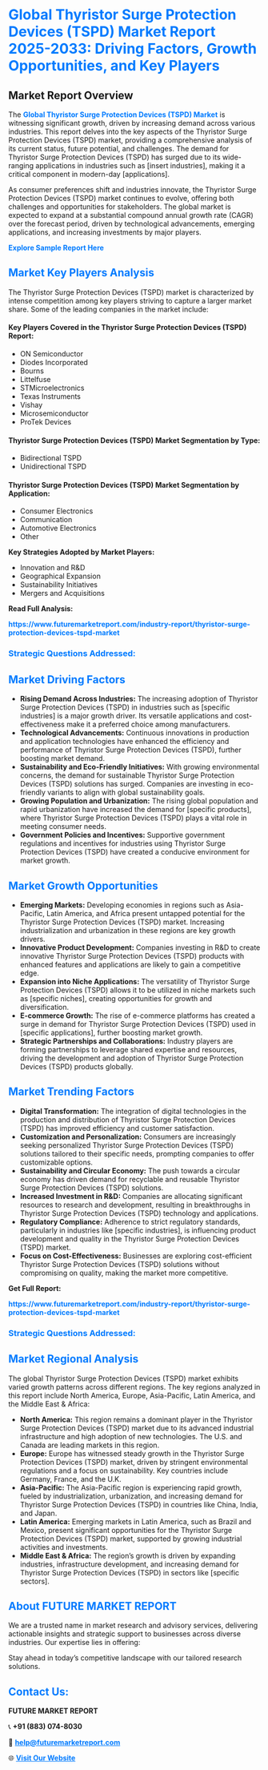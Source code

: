 <h1 style="color: #007BFF;">Global Thyristor Surge Protection Devices (TSPD) Market Report 2025-2033: Driving Factors, Growth Opportunities, and Key Players</h1>

<section id="overview">
<h2>Market Report Overview</h2>
<p>The <a href="https://www.futuremarketreport.com/industry-report/thyristor-surge-protection-devices-tspd-market" style="color: #007BFF; text-decoration: none;"><strong>Global Thyristor Surge Protection Devices (TSPD) Market</strong></a> is witnessing significant growth, driven by increasing demand across various industries. This report delves into the key aspects of the Thyristor Surge Protection Devices (TSPD) market, providing a comprehensive analysis of its current status, future potential, and challenges. The demand for Thyristor Surge Protection Devices (TSPD) has surged due to its wide-ranging applications in industries such as [insert industries], making it a critical component in modern-day [applications].</p>
<p>As consumer preferences shift and industries innovate, the Thyristor Surge Protection Devices (TSPD) market continues to evolve, offering both challenges and opportunities for stakeholders. The global market is expected to expand at a substantial compound annual growth rate (CAGR) over the forecast period, driven by technological advancements, emerging applications, and increasing investments by major players.</p>
</section>

<section id="overview">
<p><a href="https://www.futuremarketreport.com/request-sample/reportId=85399" style="color: #007BFF; text-decoration: none;"><strong>Explore Sample Report Here</strong></a></p>
</section>

<section id="key-players">
<h2 style="color: #007BFF;">Market Key Players Analysis</h2>
<p>The Thyristor Surge Protection Devices (TSPD) market is characterized by intense competition among key players striving to capture a larger market share. Some of the leading companies in the market include:</p>
<h4>Key Players Covered in the Thyristor Surge Protection Devices (TSPD) Report:</h4>
<ul><li>ON Semiconductor</li><li>Diodes Incorporated</li><li>Bourns</li><li>Littelfuse</li><li>STMicroelectronics</li><li>Texas Instruments</li><li>Vishay</li><li>Microsemiconductor</li><li>ProTek Devices</li></ul>
<h4>Thyristor Surge Protection Devices (TSPD) Market Segmentation by Type:</h4>
<ul><li>Bidirectional TSPD</li><li>Unidirectional TSPD</li></ul>

<h4>Thyristor Surge Protection Devices (TSPD) Market Segmentation by Application:</h4>
<ul><li>Consumer Electronics</li><li>Communication</li><li>Automotive Electronics</li><li>Other</li></ul>
<p><strong>Key Strategies Adopted by Market Players:</strong></p>
<ul>
<li>Innovation and R&D</li>
<li>Geographical Expansion</li>
<li>Sustainability Initiatives</li>
<li>Mergers and Acquisitions</li>
</ul>
</section>

<section>
<p><strong>Read Full Analysis: </strong></p><a href="https://www.futuremarketreport.com/industry-report/thyristor-surge-protection-devices-tspd-market" style="color: #007BFF; text-decoration: none;"><strong>https://www.futuremarketreport.com/industry-report/thyristor-surge-protection-devices-tspd-market</strong></a>
<h3 style="color: #007BFF;">Strategic Questions Addressed:</h3>
</section>

<section id="driving-factors">
<h2 style="color: #007BFF;">Market Driving Factors</h2>
<ul>
<li><strong>Rising Demand Across Industries:</strong> The increasing adoption of Thyristor Surge Protection Devices (TSPD) in industries such as [specific industries] is a major growth driver. Its versatile applications and cost-effectiveness make it a preferred choice among manufacturers.</li>
<li><strong>Technological Advancements:</strong> Continuous innovations in production and application technologies have enhanced the efficiency and performance of Thyristor Surge Protection Devices (TSPD), further boosting market demand.</li>
<li><strong>Sustainability and Eco-Friendly Initiatives:</strong> With growing environmental concerns, the demand for sustainable Thyristor Surge Protection Devices (TSPD) solutions has surged. Companies are investing in eco-friendly variants to align with global sustainability goals.</li>
<li><strong>Growing Population and Urbanization:</strong> The rising global population and rapid urbanization have increased the demand for [specific products], where Thyristor Surge Protection Devices (TSPD) plays a vital role in meeting consumer needs.</li>
<li><strong>Government Policies and Incentives:</strong> Supportive government regulations and incentives for industries using Thyristor Surge Protection Devices (TSPD) have created a conducive environment for market growth.</li>
</ul>
</section>

<section id="growth-opportunities">
<h2 style="color: #007BFF;">Market Growth Opportunities</h2>
<ul>
<li><strong>Emerging Markets:</strong> Developing economies in regions such as Asia-Pacific, Latin America, and Africa present untapped potential for the Thyristor Surge Protection Devices (TSPD) market. Increasing industrialization and urbanization in these regions are key growth drivers.</li>
<li><strong>Innovative Product Development:</strong> Companies investing in R&D to create innovative Thyristor Surge Protection Devices (TSPD) products with enhanced features and applications are likely to gain a competitive edge.</li>
<li><strong>Expansion into Niche Applications:</strong> The versatility of Thyristor Surge Protection Devices (TSPD) allows it to be utilized in niche markets such as [specific niches], creating opportunities for growth and diversification.</li>
<li><strong>E-commerce Growth:</strong> The rise of e-commerce platforms has created a surge in demand for Thyristor Surge Protection Devices (TSPD) used in [specific applications], further boosting market growth.</li>
<li><strong>Strategic Partnerships and Collaborations:</strong> Industry players are forming partnerships to leverage shared expertise and resources, driving the development and adoption of Thyristor Surge Protection Devices (TSPD) products globally.</li>
</ul>
</section>

<section id="trending-factors">
<h2 style="color: #007BFF;">Market Trending Factors</h2>
<ul>
<li><strong>Digital Transformation:</strong> The integration of digital technologies in the production and distribution of Thyristor Surge Protection Devices (TSPD) has improved efficiency and customer satisfaction.</li>
<li><strong>Customization and Personalization:</strong> Consumers are increasingly seeking personalized Thyristor Surge Protection Devices (TSPD) solutions tailored to their specific needs, prompting companies to offer customizable options.</li>
<li><strong>Sustainability and Circular Economy:</strong> The push towards a circular economy has driven demand for recyclable and reusable Thyristor Surge Protection Devices (TSPD) solutions.</li>
<li><strong>Increased Investment in R&D:</strong> Companies are allocating significant resources to research and development, resulting in breakthroughs in Thyristor Surge Protection Devices (TSPD) technology and applications.</li>
<li><strong>Regulatory Compliance:</strong> Adherence to strict regulatory standards, particularly in industries like [specific industries], is influencing product development and quality in the Thyristor Surge Protection Devices (TSPD) market.</li>
<li><strong>Focus on Cost-Effectiveness:</strong> Businesses are exploring cost-efficient Thyristor Surge Protection Devices (TSPD) solutions without compromising on quality, making the market more competitive.</li>
</ul>
</section>

<section>
<p><strong>Get Full Report: </strong></p><a href="https://www.futuremarketreport.com/industry-report/thyristor-surge-protection-devices-tspd-market" style="color: #007BFF; text-decoration: none;"><strong>https://www.futuremarketreport.com/industry-report/thyristor-surge-protection-devices-tspd-market</strong></a>
<h3 style="color: #007BFF;">Strategic Questions Addressed:</h3>
</section>


<section id="regional-analysis">
<h2 style="color: #007BFF;">Market Regional Analysis</h2>
<p>The global Thyristor Surge Protection Devices (TSPD) market exhibits varied growth patterns across different regions. The key regions analyzed in this report include North America, Europe, Asia-Pacific, Latin America, and the Middle East & Africa:</p>
<ul>
<li><strong>North America:</strong> This region remains a dominant player in the Thyristor Surge Protection Devices (TSPD) market due to its advanced industrial infrastructure and high adoption of new technologies. The U.S. and Canada are leading markets in this region.</li>
<li><strong>Europe:</strong> Europe has witnessed steady growth in the Thyristor Surge Protection Devices (TSPD) market, driven by stringent environmental regulations and a focus on sustainability. Key countries include Germany, France, and the U.K.</li>
<li><strong>Asia-Pacific:</strong> The Asia-Pacific region is experiencing rapid growth, fueled by industrialization, urbanization, and increasing demand for Thyristor Surge Protection Devices (TSPD) in countries like China, India, and Japan.</li>
<li><strong>Latin America:</strong> Emerging markets in Latin America, such as Brazil and Mexico, present significant opportunities for the Thyristor Surge Protection Devices (TSPD) market, supported by growing industrial activities and investments.</li>
<li><strong>Middle East & Africa:</strong> The region’s growth is driven by expanding industries, infrastructure development, and increasing demand for Thyristor Surge Protection Devices (TSPD) in sectors like [specific sectors].</li>
</ul>
</section>

<footer>
<h2 style="color: #007BFF;">About FUTURE MARKET REPORT</h2>
<p>We are a trusted name in market research and advisory services, delivering actionable insights and strategic support to businesses across diverse industries. Our expertise lies in offering:</p>

<p>Stay ahead in today’s competitive landscape with our tailored research solutions.</p>

<h2 style="color: #007BFF;">Contact Us:</h2>
<p><strong>FUTURE MARKET REPORT</strong></p>
<p>📞 <strong>+91 (883) 074-8030</strong></p>
<p>📧 <strong><a href="mailto:help@futuremarketreport.com" style="color: #007BFF;">help@futuremarketreport.com</a></strong></p>
<p>🌐 <strong><a href="https://www.futuremarketreport.com/" style="color: #007BFF;">Visit Our Website</a></strong></p>
</footer>